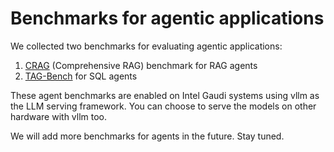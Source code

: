 # Benchmarks for agentic applications
We collected two benchmarks for evaluating agentic applications:
1. [CRAG](./crag_eval/README.md) (Comprehensive RAG) benchmark for RAG agents
2. [TAG-Bench](./TAG-Bench/README.md) for SQL agents

These agent benchmarks are enabled on Intel Gaudi systems using vllm as the LLM serving framework. You can choose to serve the models on other hardware with vllm too.

We will add more benchmarks for agents in the future. Stay tuned.
